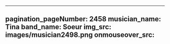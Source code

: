 ------
pagination_pageNumber: 2458
musician_name: Tina
band_name: Soeur
img_src: images/musician2498.png
onmouseover_src: 
------